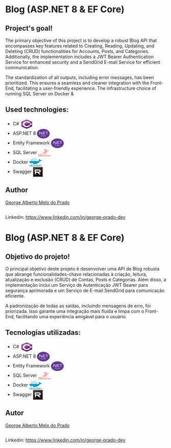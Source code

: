# Blog (ASP.NET 8 & EF Core)

## Project's goal!

The primary objective of this project is to develop a robust Blog API that encompasses key features related to Creating, Reading, Updating, and Deleting (CRUD) functionalities for Accounts, Posts, and Categories. Additionally, the implementation includes a JWT Bearer Authentication Service for enhanced security and a SendGrid E-mail Service for efficient communication.

The standardization of all outputs, including error messages, has been prioritized. This ensures a seamless and cleaner integration with the Front-End, facilitating a user-friendly experience. The infrastructure choice of running SQL Server on Docker &

## Used technologies:

- C# <img align="center" height="30" width="40" src="https://raw.githubusercontent.com/devicons/devicon/master/icons/csharp/csharp-original.svg" />
- ASP.NET 8 <img align="center" height="30" width="40" src="https://raw.githubusercontent.com/devicons/devicon/master/icons/dotnetcore/dotnetcore-original.svg" />
- Entity Framework <img align="center" height="30" width="40" src="https://raw.githubusercontent.com/devicons/devicon/master/icons/dotnetcore/dotnetcore-original.svg" />
- SQL Server <img align="center" height="30" width="40" src="https://raw.githubusercontent.com/devicons/devicon/master/icons/microsoftsqlserver/microsoftsqlserver-plain-wordmark.svg" />
- Docker <img align="center" height="30" width="40" src="https://raw.githubusercontent.com/devicons/devicon/master/icons/docker/docker-plain-wordmark.svg" />
- Swagger <img align="center" height="30" width="30" src="https://raw.githubusercontent.com/swagger-api/swagger-ui/master/dist/favicon-32x32.png" />






## Author

[George Alberto Melo do Prado](https://github.com/george-prado)

##

Linkedin: https://www.linkedin.com/in/george-prado-dev

##

# Blog (ASP.NET 8 & EF Core)

## Objetivo do projeto!

O principal objetivo deste projeto é desenvolver uma API de Blog robusta que abrange funcionalidades-chave relacionadas à criação, leitura, atualização e exclusão (CRUD) de Contas, Posts e Categorias. Além disso, a implementação inclui um Serviço de Autenticação JWT Bearer para segurança aprimorada e um Serviço de E-mail SendGrid para comunicação eficiente.

A padronização de todas as saídas, incluindo mensagens de erro, foi priorizada. Isso garante uma integração mais fluida e limpa com o Front-End, facilitando uma experiência amigável para o usuário.

## Tecnologias utilizadas:

- C# <img align="center" height="30" width="40" src="https://raw.githubusercontent.com/devicons/devicon/master/icons/csharp/csharp-original.svg" />
- ASP.NET 8 <img align="center" height="30" width="40" src="https://raw.githubusercontent.com/devicons/devicon/master/icons/dotnetcore/dotnetcore-original.svg" />
- Entity Framework <img align="center" height="30" width="40" src="https://raw.githubusercontent.com/devicons/devicon/master/icons/dotnetcore/dotnetcore-original.svg" />
- SQL Server <img align="center" height="30" width="40" src="https://raw.githubusercontent.com/devicons/devicon/master/icons/microsoftsqlserver/microsoftsqlserver-plain-wordmark.svg" />
- Docker <img align="center" height="30" width="40" src="https://raw.githubusercontent.com/devicons/devicon/master/icons/docker/docker-plain-wordmark.svg" />
- Swagger <img align="center" height="30" width="30" src="https://raw.githubusercontent.com/swagger-api/swagger-ui/master/dist/favicon-32x32.png" />



## Autor

[George Alberto Melo do Prado](https://github.com/george-prado)

##

Linkedin: https://www.linkedin.com/in/george-prado-dev
